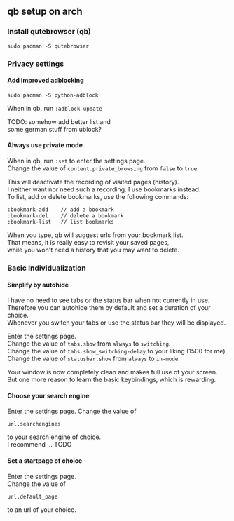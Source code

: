 ## qb setup on arch


### Install qutebrowser (qb)
```
sudo pacman -S qutebrowser
```

### Privacy settings 

#### Add improved adblocking
```
sudo pacman -S python-adblock
```
When in qb, run `:adblock-update`

TODO: somehow add better list and  
some german stuff from ublock?  

#### Always use private mode  

When in qb, run `:set` to enter the settings page.  
Change the value of `content.private_browsing` from `false` to `true`.  

This will deactivate the recording of visited pages (history).  
I neither want nor need such a recording. I use bookmarks instead.  
To list, add or delete bookmarks, use the following commands:  
```
:bookmark-add    // add a bookmark
:bookmark-del    // delete a bookmark
:bookmark-list   // list bookmarks
```
When you type, qb will suggest urls from your bookmark list.  
That means, it is really easy to revisit your saved pages,  
while you won't need a history that you may want to delete.  


### Basic Individualization  

#### Simplify by autohide

I have no need to see tabs or the status bar when not currently in use.  
Therefore you can autohide them by default and set a duration of your choice.  
Whenever you switch your tabs or use the status bar they will be displayed.  

Enter the settings page.  
Change the value of `tabs.show` from `always` to `switching`.  
Change the value of `tabs.show_switching-delay` to your liking (1500 for me).  
Change the value of `statusbar.show` from `always` to `in-mode`.  

Your window is now completely clean and makes full use of your screen.  
But one more reason to learn the basic keybindings, which is rewarding.  

#### Choose your search engine

Enter the settings page.
Change the value of  
```
url.searchengines
```
to your search engine of choice.   
I recommend ...  TODO  

#### Set a startpage of choice

Enter the settings page.  
Change the value of  
```
url.default_page
```
to an url of your choice.   
